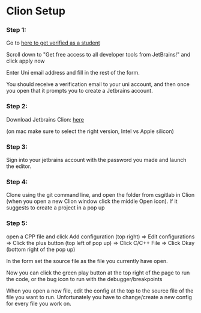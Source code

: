 
# Clion Setup

### Step 1:
Go to [here to get verified as a student](https://www.jetbrains.com/community/education/#students/)

Scroll down to "Get free access to all developer tools from JetBrains!" and click apply now

Enter Uni email address and fill in the rest of the form.

You should receive a verification email to your uni account, and then once you open that it prompts you to create a Jetbrains account.

### Step 2:
Download Jetbrains Clion:
[here](https://www.jetbrains.com/clion/download/)

(on mac make sure to select the right version, Intel vs Apple silicon)

### Step 3:
Sign into your jetbrains account with the password you made and launch the editor.

### Step 4:
Clone using the git command line, and open the folder from csgitlab in Clion (when you open a new Clion window click the middle Open icon). If it suggests to create a project in a pop up 

### Step 5: 
open a CPP file and click
  Add configuration (top right) =>
  Edit configurations => 
  Click the plus button (top left of pop up) => 
  Click C/C++ File =>
  Click Okay (bottom right of the pop up)
  
In the form set the source file as the file you currently have open.

Now you can click the green play button at the top right of the page to run the code, or the bug icon to run with the debugger/breakpoints

When you open a new file, edit the config at the top to the source file of the file you want to run. Unfortunately you have to change/create a new config for every file you work on.
